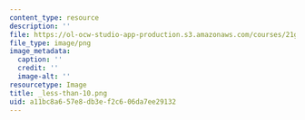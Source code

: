 ```yaml
---
content_type: resource
description: ''
file: https://ol-ocw-studio-app-production.s3.amazonaws.com/courses/21g-410-advanced-german-professional-communication-spring-2017/a11bc8a657e8db3ef2c606da7ee29132_less-than-10.png
file_type: image/png
image_metadata:
  caption: ''
  credit: ''
  image-alt: ''
resourcetype: Image
title: _less-than-10.png
uid: a11bc8a6-57e8-db3e-f2c6-06da7ee29132
---
```

